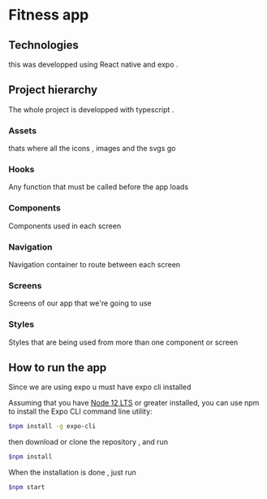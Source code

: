# Fitness app 
## Technologies
this was developped using React native and expo .
## Project hierarchy
The whole project is developped with typescript .
### Assets
thats where all the icons , images and the svgs go

### Hooks

Any function that must be called before the app loads

### Components

Components used in each screen 

### Navigation

Navigation container to route between each screen 

### Screens

Screens of our app that we're going to use

### Styles

Styles that are being used from more than one component or screen 

## How to run the app

Since we are using expo u must have expo cli installed 

Assuming that you have [Node 12 LTS](https://nodejs.org/en/download/) or greater installed, you can use npm to install the Expo CLI command line utility:

```bash
$npm install -g expo-cli
```

then download or clone the repository , and run 

```bash
$npm install
```

When the installation is done , just run 

```bash
$npm start
```